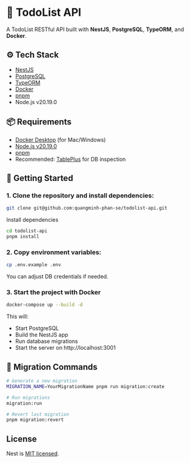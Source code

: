 # 📝 TodoList API

A TodoList RESTful API built with **NestJS**, **PostgreSQL**, **TypeORM**, and **Docker**.

## ⚙️ Tech Stack

- [NestJS](https://nestjs.com/)
- [PostgreSQL](https://www.postgresql.org/)
- [TypeORM](https://typeorm.io/)
- [Docker](https://www.docker.com/)
- [pnpm](https://pnpm.io/)
- Node.js v20.19.0

## 📦 Requirements

- [Docker Desktop](https://www.docker.com/products/docker-desktop/) (for Mac/Windows)
- [Node.js v20.19.0](https://nodejs.org/en/)
- [pnpm](https://pnpm.io/installation)
- Recommended: [TablePlus](https://tableplus.com/) for DB inspection

## 🚀 Getting Started

### 1. Clone the repository and install dependencies:

```bash
git clone git@github.com:quangminh-phan-se/todolist-api.git
```

Install dependencies

```bash
cd todolist-api
pnpm install
```

### 2. Copy environment variables:

```bash
cp .env.example .env
```

You can adjust DB credentials if needed.

### 3. Start the project with Docker

```bash
docker-compose up --build -d
```

This will:
 - Start PostgreSQL
 - Build the NestJS app
 - Run database migrations
 - Start the server on http://localhost:3001

 ## 📜 Migration Commands

```bash
# Generate a new migration
MIGRATION_NAME=YourMigrationName pnpm run migration:create

# Run migrations
migration:run

# Revert last migration
pnpm migration:revert
```

## License

Nest is [MIT licensed](https://github.com/nestjs/nest/blob/master/LICENSE).